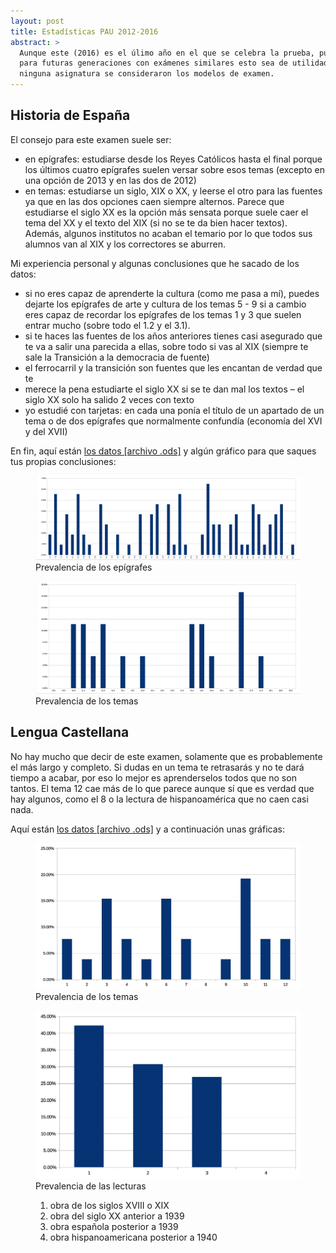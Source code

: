 ```yaml
---
layout: post
title: Estadísticas PAU 2012-2016
abstract: >
  Aunque este (2016) es el úlimo año en el que se celebra la prueba, puede que
  para futuras generaciones con exámenes similares esto sea de utilidad. Para
  ninguna asignatura se consideraron los modelos de examen.
---
```


## Historia de España

El consejo para este examen suele ser:

* en epígrafes: estudiarse desde los Reyes Católicos hasta el final porque los
    últimos cuatro epígrafes suelen versar sobre esos temas (excepto en una
    opción de 2013 y en las dos de 2012)
* en temas: estudiarse un siglo, XIX o XX, y leerse el otro para las fuentes ya
    que en las dos opciones caen siempre alternos. Parece que estudiarse el
    siglo XX es la opción más sensata porque suele caer el tema del XX y el
    texto del XIX (si no se te da bien hacer textos). Además, algunos institutos
    no acaban el temario por lo que todos sus alumnos van al XIX y los
    correctores se aburren.

Mi experiencia personal y algunas conclusiones que he sacado de los datos:

* si no eres capaz de aprenderte la cultura (como me pasa a mí), puedes dejarte
  los epígrafes de arte y cultura de los temas 5 - 9 si a cambio eres capaz de
  recordar los epígrafes de los temas 1 y 3 que suelen entrar mucho (sobre todo el 1.2 y el 3.1).
* si te haces las fuentes de los años anteriores tienes casi asegurado que te va
  a salir una parecida a ellas, sobre todo si vas al XIX (siempre te sale la
  Transición a la democracia de fuente)
* el ferrocarril y la transición son fuentes que les encantan de verdad que te
* merece la pena estudiarte el siglo XX si se te dan mal los
  textos – el siglo XX solo ha salido 2 veces con texto
* yo estudié con tarjetas: en cada una ponía el título de un apartado de un tema
  o de dos epígrafes que normalmente confundía (economía del XVI y del XVII)

En fin, aquí están [los datos [archivo
.ods]](/docs/2016/estadisticas-pau-he.ods) y algún gráfico para que saques tus
propias conclusiones:

<figure>
  <a href="/img/posts/2016/prevalencia-epigrafes.png">
  <img alt="gráfico de barras de los epígrafes" src="/img/posts/2016/prevalencia-epigrafes.png">
  </a>
  <figcaption>Prevalencia de los epígrafes</figcaption>
</figure>

<figure>
  <a href="/img/posts/2016/prevalencia-temas.png">
  <img alt="gráfico de barras de los temas" src="/img/posts/2016/prevalencia-temas.png">
  </a>
  <figcaption>Prevalencia de los temas</figcaption>
</figure>


## Lengua Castellana

No hay mucho que decir de este examen, solamente que es probablemente el más
largo y completo. Si dudas en un tema te retrasarás y no te dará tiempo a
acabar, por eso lo mejor es aprenderselos todos que no son tantos. El tema 12
cae más de lo que parece aunque sí que es verdad que hay algunos, como el 8 o la
lectura de hispanoamérica que no caen casi nada.

Aquí están [los datos [archivo .ods]](/docs/2016/estadisticas-pau-len.ods) y a
continuación unas gráficas:

<figure>
  <a href="/img/posts/2016/prevalencia-len-temas.png">
  <img alt="gráfico de barras de los temas"
  src="/img/posts/2016/prevalencia-len-temas.png">
  </a>
  <figcaption>Prevalencia de los temas</figcaption>
</figure>

<figure>
  <a href="/img/posts/2016/prevalencia-len-lecturas.png">
  <img src="/img/posts/2016/prevalencia-len-lecturas.png" alt="gráfico de barras
  de las lecturas">
  </a>
  <figcaption>Prevalencia de las lecturas
    <ol>
      <li>obra de los siglos XVIII o XIX</li>
      <li>obra del siglo XX anterior a 1939</li>
      <li>obra española posterior a 1939</li>
      <li>obra hispanoamericana posterior a 1940</li>
    </ol>
  </figcaption>
</figure>

